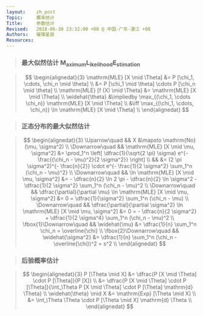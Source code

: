 ```yaml
---
layout:    zh_post
Topic:     概率统计
Title:     参数估计
Revised:   2018-06-30 23:32:00 +08 @ 中国-广东-湛江 +08
Authors:   璀璨星辰
Resources:
---
```


> ### 最大似然估计 $\mathrm{M_{aximum} L_{ikelihood} E_{stimation}}$

> $$
> \begin{alignedat}{3}
>     \mathrm{MLE} [X \mid \Theta] &= P [\chi_1, \cdots, \chi_n \mid \theta] \\
>                                  &= P [\chi_1 \mid \theta] \cdots P [\chi_n \mid \theta] \\
> \mathrm{MLE} [f (X) \mid \Theta] &= \mathrm{MLE} [X \mid \Theta] \\ 
>                 \widehat{\theta} &\impliedby \max_{(\chi_1, \cdots \chi_n)} \mathrm{MLE} [X \mid \Theta] \\
>                                  &\iff \max_{(\chi_1, \cdots, \chi_n)} \ln \mathrm{MLE} [X \mid \Theta] \\
> \end{alignedat}
> $$
>

> ### 正态分布的最大似然估计

> $$
> \begin{alignedat}{3}
> \Uparrow\quad           &&                                                                           X &\mapsto \mathrm{No} (\mu, \sigma^2) \\
> \Downarrow\quad         &&                                         \mathrm{MLE} [X \mid \mu, \sigma^2] &= \prod_1^n \left[ \dfrac{1}{\sqrt{2 \pi} \sigma} e^{- \frac{(\chi_n - \mu)^2}{2 \sigma^2}} \right] \\
>                         &&                                                                             &= (2 \pi \sigma^2)^{- \frac{n}{2}} \cdot e^{- \frac{1}{2 \sigma^2} \sum_1^n (\chi_n - \mu)^2} \\
> \Downarrow\quad         &&                                     \ln \mathrm{MLE} [X \mid \mu, \sigma^2] &= - \dfrac{n}{2} \ln 2 \pi - \dfrac{n}{2} \ln \sigma^2 - \dfrac{1}{2 \sigma^2} \sum_1^n (\chi_n - \mu)^2 \\
> \Downarrow\quad         &&      \dfrac{\partial}{\partial \mu} \ln \mathrm{MLE} [X \mid \mu, \sigma^2] &= 0 = \dfrac{1}{\sigma^2} \sum_1^n (\chi_n - \mu) \\
> \Downarrow\quad         && \dfrac{\partial}{\partial \sigma^2} \ln \mathrm{MLE} [X \mid \mu, \sigma^2] &= 0 = - \dfrac{n}{2 \sigma^2} + \dfrac{1}{2 \sigma^4} \sum_1^n (\chi_n - \mu)^2 \\
> \fbox{1}\Downarrow\quad &&                                                               \widehat{\mu} &= \dfrac{1}{n} \sum_1^n \chi_n = \overline{\chi} \\
> \fbox{2}\Downarrow\quad &&                                                          \widehat{\sigma^2} &= \dfrac{1}{n} \sum_1^n (\chi_n - \overline{\chi})^2 = s^2 \\
> \end{alignedat}
> $$
>

> ### 后验概率估计

> $$
> \begin{alignedat}{3}
>       P [\Theta \mid X] &= \dfrac{P [X \mid \Theta] \cdot P [\Theta]}{P [X]} \\
>                         &= \dfrac{P [X \mid \Theta] \cdot P [\Theta]}{\int_\Theta P [X \mid \Theta] \cdot P [\Theta] \mathrm{d} \Theta} \\
> \widehat{\theta} \mid X &= \mathrm{Exp} [\Theta \mid X] \\
>                         &= \int_\Theta \Theta \cdot P [\Theta \mid X] \mathrm{d} \Theta \\
> \end{alignedat}
> $$
>

